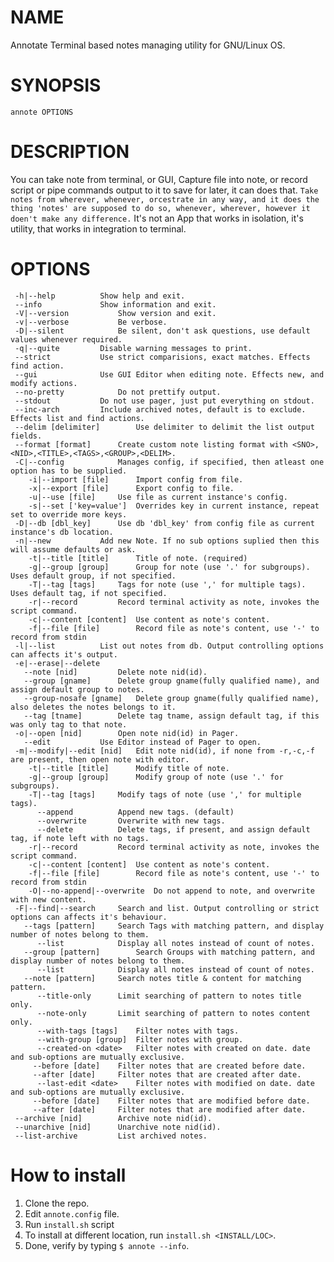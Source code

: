 # NAME

Annotate Terminal based notes managing utility for GNU/Linux OS.

# SYNOPSIS
	annote OPTIONS

# DESCRIPTION
 You can take note from terminal, or GUI, Capture file into note, or record script or pipe commands output to it to save for later, it can does that. 
`Take notes from wherever, whenever, orcestrate in any way, and it does the thing 'notes' are supposed to do so, whenever, wherever, however it doen't make any difference.`
 It's not an App that works in isolation, it's utility, that works in integration to terminal.

# OPTIONS
	 -h|--help			Show help and exit.
	 --info				Show information and exit.
	 -V|--version			Show version and exit.
	 -v|--verbose			Be verbose.
	 -D|--silent			Be silent, don't ask questions, use default values whenever required.
	 -q|--quite			Disable warning messages to print.
	 --strict			Use strict comparisions, exact matches. Effects find action.
	 --gui				Use GUI Editor when editing note. Effects new, and modify actions.
	 --no-pretty			Do not prettify output.
	 --stdout			Do not use pager, just put everything on stdout.
	 --inc-arch			Include archived notes, default is to exclude. Effects list and find actions.
	 --delim [delimiter]		Use delimiter to delimit the list output fields.
	 --format [format]		Create custom note listing format with <SNO>,<NID>,<TITLE>,<TAGS>,<GROUP>,<DELIM>.
	 -C|--config			Manages config, if specified, then atleast one option has to be supplied.
	    -i|--import [file]		Import config from file.
	    -x|--export [file]		Export config to file.
	    -u|--use [file]		Use file as current instance's config.
	    -s|--set ['key=value']	Overrides key in current instance, repeat set to override more keys.
	 -D|--db [dbl_key]		Use db 'dbl_key' from config file as current instance's db location.
	 -n|--new			Add new Note. If no sub options suplied then this will assume defaults or ask.
	    -t|--title [title]		Title of note. (required)
	    -g|--group [group]		Group for note (use '.' for subgroups). Uses default group, if not specified.
	    -T|--tag [tags]		Tags for note (use ',' for multiple tags). Uses default tag, if not specified.
	    -r|--record			Record terminal activity as note, invokes the script command.
	    -c|--content [content]	Use content as note's content.
	    -f|--file [file]		Record file as note's content, use '-' to record from stdin
	 -l|--list			List out notes from db. Output controlling options can affects it's output.
	 -e|--erase|--delete
	   --note [nid]			Delete note nid(id).
	   --group [gname]		Delete group gname(fully qualified name), and assign default group to notes.
	   --group-nosafe [gname]	Delete group gname(fully qualified name), also deletes the notes belongs to it.
	   --tag [tname]		Delete tag tname, assign default tag, if this was only tag to that note.
	 -o|--open [nid]		Open note nid(id) in Pager.
	   --edit			Use Editor instead of Pager to open.
	 -m|--modify|--edit [nid]	Edit note nid(id), if none from -r,-c,-f are present, then open note with editor.
	    -t|--title [title]		Modify title of note.
	    -g|--group [group]		Modify group of note (use '.' for subgroups).
	    -T|--tag [tags]		Modify tags of note (use ',' for multiple tags).
	      --append			Append new tags. (default)
	      --overwrite		Overwrite with new tags.
	      --delete			Delete tags, if present, and assign default tag, if note left with no tags.
	    -r|--record			Record terminal activity as note, invokes the script command.
	    -c|--content [content]	Use content as note's content.
	    -f|--file [file]		Record file as note's content, use '-' to record from stdin
	    -O|--no-append|--overwrite	Do not append to note, and overwrite with new content.
	 -F|--find|--search		Search and list. Output controlling or strict options can affects it's behaviour.
	   --tags [pattern]		Search Tags with matching pattern, and display number of notes belong to them.
	      --list			Display all notes instead of count of notes.
	   --group [pattern]		Search Groups with matching pattern, and display number of notes belong to them.
	      --list			Display all notes instead of count of notes.
	   --note [pattern]		Search notes title & content for matching pattern.
	      --title-only		Limit searching of pattern to notes title only.
	      --note-only		Limit searching of pattern to notes content only.
	      --with-tags [tags]	Filter notes with tags.
	      --with-group [group]	Filter notes with group.
	      --created-on <date>	Filter notes with created on date. date and sub-options are mutually exclusive.
		 --before [date]	Filter notes that are created before date.
		 --after [date]		Filter notes that are created after date.
	      --last-edit <date>	Filter notes with modified on date. date and sub-options are mutually exclusive.
		 --before [date]	Filter notes that are modified before date.
		 --after [date]		Filter notes that are modified after date.
	 --archive [nid]		Archive note nid(id).
	 --unarchive [nid]		Unarchive note nid(id).
	 --list-archive			List archived notes.

# How to install
1. Clone the repo.
2. Edit `annote.config` file.
3. Run `install.sh` script
4. To install at different location, run `install.sh <INSTALL/LOC>`.
5. Done, verify by typing `$ annote --info`.
